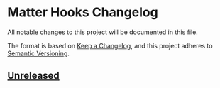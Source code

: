 # Matter Hooks Changelog

All notable changes to this project will be documented in this file.

The format is based on [Keep a Changelog][kac], and this project adheres to
[Semantic Versioning][semver].

[kac]: https://keepachangelog.com/en/1.1.0/
[semver]: https://semver.org/spec/v2.0.0.html

## [Unreleased]

[unreleased]: https://github.com/LastTalon/matter-hooks/compare/v0.1.0...HEAD
[0.1.0]: https://github.com/LastTalon/matter-hooks/releases/tag/v0.1.0
